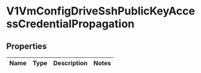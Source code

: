 # V1VmConfigDriveSshPublicKeyAccessCredentialPropagation

## Properties
Name | Type | Description | Notes
------------ | ------------- | ------------- | -------------
